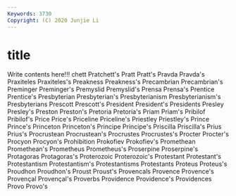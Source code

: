 ```yaml
---
Keywords: 3730
Copyright: (C) 2020 Junjie Li
---
```


# title

Write contents here!!!
chett
Pratchett's 
Pratt 
Pratt's 
Pravda 
Pravda's 
Praxiteles 
Praxiteles's 
Preakness 
Preakness's 
Precambrian
Precambrian's 
Preminger 
Preminger's 
Premyslid 
Premyslid's 
Prensa 
Prensa's 
Prentice 
Prentice's 
Presbyterian
Presbyterian's 
Presbyterianism 
Presbyterianism's 
Presbyterians 
Prescott 
Prescott's 
President 
President's 
Presidents 
Presley
Presley's 
Preston 
Preston's 
Pretoria 
Pretoria's 
Priam 
Priam's 
Pribilof 
Pribilof's 
Price
Price's 
Priceline 
Priceline's 
Priestley 
Priestley's 
Prince 
Prince's 
Princeton 
Princeton's 
Principe
Principe's 
Priscilla 
Priscilla's 
Prius 
Prius's 
Procrustean 
Procrustean's 
Procrustes 
Procrustes's 
Procter
Procter's 
Procyon 
Procyon's 
Prohibition 
Prokofiev 
Prokofiev's 
Promethean 
Promethean's 
Prometheus 
Prometheus's
Proserpine 
Proserpine's 
Protagoras 
Protagoras's 
Proterozoic 
Proterozoic's 
Protestant 
Protestant's 
Protestantism 
Protestantism's
Protestantisms 
Protestants 
Proteus 
Proteus's 
Proudhon 
Proudhon's 
Proust 
Proust's 
Provencals 
Provence
Provence's 
Provençal 
Provençal's 
Proverbs 
Providence 
Providence's 
Providences 
Provo 
Provo's 
